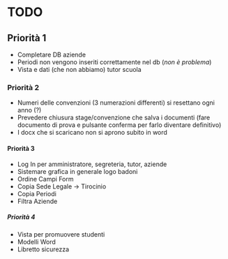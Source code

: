 # TODO


## Priorità 1
* Completare DB aziende
* Periodi non vengono inseriti correttamente nel db (*non è problema*)
* Vista e dati (che non abbiamo) tutor scuola

### Priorità 2
* Numeri delle convenzioni (3 numerazioni differenti) si resettano ogni anno (?)
* Prevedere chiusura stage/convenzione che salva i documenti (fare documento di prova e pulsante conferma per farlo diventare definitivo)
* I docx che si scaricano non si aprono subito in word


#### Priorità 3
* Log In per amministratore, segreteria, tutor, aziende
* Sistemare grafica in generale logo badoni
* Ordine Campi Form
* Copia Sede Legale -> Tirocinio
* Copia Periodi
* Filtra Aziende

##### Priorità 4
* Vista per promuovere studenti
* Modelli Word
* Libretto sicurezza
